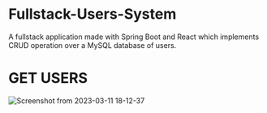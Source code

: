 # Fullstack-Users-System
A fullstack application made with Spring Boot and React which implements CRUD operation over a MySQL database of users.

# GET USERS

![Screenshot from 2023-03-11 18-12-37](https://user-images.githubusercontent.com/79147895/224495393-8bc43d1e-8363-4660-b5c6-7b33b7d16d3f.png)
